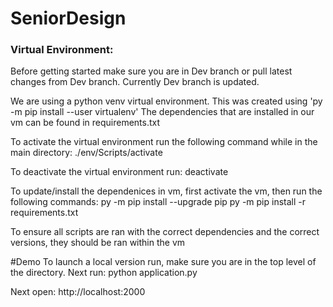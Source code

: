 # SeniorDesign

### Virtual Environment:

Before getting started make sure you are in Dev branch or pull latest changes from Dev branch. Currently Dev branch is updated.

We are using a python venv virtual environment. This was created using 'py -m pip install --user virtualenv'
The dependencies that are installed in our vm can be found in requirements.txt

To activate the virtual environment run the following command while in the main directory:
./env/Scripts/activate

To deactivate the virtual environment run:
deactivate

To update/install the dependenices in vm, first activate the vm, then run the following commands:
py -m pip install --upgrade pip
py -m pip install -r requirements.txt

To ensure all scripts are ran with the correct dependencies and the correct versions, they should be ran within the vm

#Demo
To launch a local version run, make sure you are in the top level of the directory. Next run: 
python application.py

Next open:
http://localhost:2000
